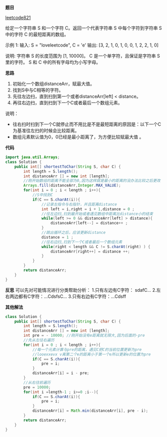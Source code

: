 
**题目**

[leetcode821](https://leetcode-cn.com/problems/shortest-distance-to-a-character/)

给定一个字符串 S 和一个字符 C。返回一个代表字符串 S 中每个字符到字符串 S 中的字符 C 的最短距离的数组。

示例 1:
输入: S = "loveleetcode", C = 'e'
输出: [3, 2, 1, 0, 1, 0, 0, 1, 2, 2, 1, 0]

说明:
字符串 S 的长度范围为 [1, 10000]。
C 是一个单字符，且保证是字符串 S 里的字符。
S 和 C 中的所有字母均为小写字母。

**思路**
1. 初始化一个数组distanceArr，赋最大值。
2. 找到S中与C相等的字符。
3. 先往左边扫，直到扫到第一个或者distanceArr[left] < distance。
4. 再往右边扫，直到扫到下一个C或者最后一个数组元素。

说明：
- 往右扫时扫到下一个C就停止而不用比是不是最短距离的原因是：以下一个C为基准往左扫的时候会比较距离。
- 数组元素默认值为0，0已经是最小距离了，为方便比较赋最大值	。

**代码**

```JAVA
import java.util.Arrays;
class Solution {
    public int[] shortestToChar(String S, char C) {
        int length = S.length();
        int distanceArr [] = new int [length];
        //刚开始数组的距离不能全部为0,因为这样就是最小的距离的没办法比较之后更改
        Arrays.fill(distanceArr,Integer.MAX_VALUE);
        for(int i = 0 ; i < length ; i++){
            //S中找到C
            if(C == S.charAt(i)){
                //记录左指令与右指针，并且距离distance
                int left = i,right = i + 1,distance = 0 ;
                //往左边扫,扫到最开始或者遇见数组中距离比distance小的结束
                while(left >= 0 && distanceArr[left] > distance){
                    distanceArr[left--] = distance++ ; 
                }
                //跳出循环之后，应该更新distance
                distance = 1 ;
                //往右边扫,扫到下一个C或者最后一个数组元素
                while(right < length && C != S.charAt(right) ) {
                    distanceArr[right++] = distance ++;
                }
            }
        }
        return distanceArr;
    }
}
```

**反思**
可以先对可能情况进行分类帮助分析：
 1.只有左边有C字符： sdafC...
 2.左右两边都有C字符：...CdsfsC...
 3.只有右边有C字符：...Cdsff

**其他解法**

```JAVA
class Solution {
    public int[] shortestToChar(String S, char C) {
        int length = S.length();
        int distanceArr [] = new int [length];
        int pre = - 10000; //刚开始没有e距离就无限大,因为后面的-pre
        //先从左往右遍历
        for(int i = 0 ; i < length ; i++){
            //每一个元素计算与pre的距离，遇见C把C的当前位置更新为pre
            //looexxevx v离第二个e的距离小于第一个e所以更新e的位置为pre
            if(C == S.charAt(i)){
                pre = i;
            }
            distanceArr[i] = i - pre;
        }
        //从右往前遍历
        pre = 10000;
        for(int i =length-1 ; i>=0 ;i--){
            if(C == S.charAt(i)){
                pre = i;
            }
            distanceArr[i] = Math.min(distanceArr[i], pre - i);
        }
        return distanceArr;
    }
}
```